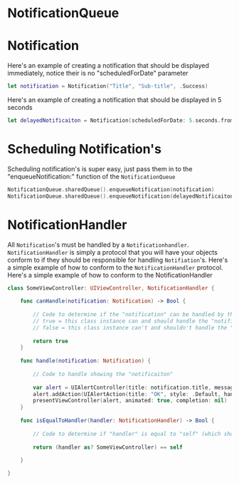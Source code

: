# NotificationQueue

Notification
============

Here's an example of creating a notification that should be displayed immediately, notice their is no "scheduledForDate" parameter
```swift
let notification = Notification("Title", "Sub-title", .Success)
```

Here's an example of creating a notification that should be displayed in 5 seconds
```swift
let delayedNotificaiton = Notification(scheduledForDate: 5.seconds.fromNow, "Title", "Sub-title", .Success)
```

Scheduling Notification's
=========================

Scheduling notification's is super easy, just pass them in to the "enqueueNotification:" function of the `NotificationQueue`
```swift
NotificationQueue.sharedQueue().enqueueNotification(notification)
NotificationQueue.sharedQueue().enqueueNotification(delayedNotificaiton)
```

NotificationHandler
===================

All `Notification`'s must be handled by a `Notificationhandler`. `NotificationHandler` is simply a protocol that you will have your objects conform to if they should be responsible for handling `Notifiation`'s. Here's a simple example of how to conform to the `NotificationHandler` protocol.
Here's a simple example of how to conform to the NotificationHandler
```swift
class SomeViewController: UIViewController, NotificationHandler {
    
    func canHandle(notification: Notification) -> Bool {
        
        // Code to determine if the "notification" can be handled by this class instance
        // true = this class instance can and should handle the "notification"
        // false = this class instance can't and shouldn't handle the "notification"
        
        return true
    }
    
    func handle(notification: Notification) {
        
        // Code to handle showing the "notificaiton"
        
        var alert = UIAlertController(title: notification.title, message: notification.message, preferredStyle: .Alert)
        alert.addAction(UIAlertAction(title: "OK", style: .Default, handler: nil))
        presentViewController(alert, animated: true, completion: nil)
    }
    
    func isEqualToHandler(handler: NotificationHandler) -> Bool {
        
        // Code to determine if "handler" is equal to "self" (which should be a class instace which conforms to NotificationHandler)
        
        return (handler as? SomeViewController) == self
        
    }

}
```
